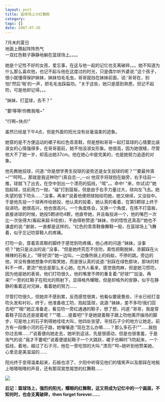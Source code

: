 ```yaml
---
layout: post
title: 篮球场上の红舞鞋
category: 
tags: []
date: 2007-07-26
---
```


7月末的夏日   
地面上腾起阵阵热气   
一双红色鞋子静静地躺在篮球场上。。。。   

她是个记性不好的女孩，爱忘事，在这与他一起的记忆也支离破碎。。。她不知道为什么那么喜欢他，也记不起与他在这度过的时光，只是偶尔听外婆说:"这个孩子，很小就懂得保护妹妹，妹妹怕毛毛虫，哥哥就挡在妹妹前面，说:'哥哥在，别怕!'然后'啪'的一声，把毛毛虫踩扁叻。"关于这些，她只是感到熟悉，但记不起叻，可是他却记得。。。 
 
"妹妹，打蓝球，去不？" 

"要!等等!你教我哦~" 

"行啊~快点!" 

虽然已经是下午4点，但是外面的阳光没有丝毫温柔的迹象。 

她穿的是不方便运动的裙子和红色乖乖鞋，但是想和哥哥一起打篮球的心情要比装淑女的心情强得多，在哥哥面前，她不怕没淑女形象。他很高，因为她很矮，尽管他大不了她一岁，却高出她37cm。他在她心中是完美的，也是她努力追逐的对象。

他先教她投球，问道:"你是想学男生投球的姿势还是女生投球的呢？""要最帅滴~!""呵呵。。那就是我这种叻!"(真自恋--_--o) 他双手将球抱在脑旁，右手往前一推，球就飞了出去，在空中划出一个漂亮的弧线，"哐"。。命中! "来，你试试!"她抱起球，往前用力一抛，"碰"打到篮板，但是由于右手力量过大，球向左飞去。她失望的低下叻头……"没事，再来!"说着他便把球抛给叻她，她又继续，又没投中。于是他先投一个球再传给她投，他认真的投着，她认真的看着，在第5颗球上终于投进叻。她很高兴，他也很高兴。一个角度练会，又换一个角度，在练不打篮板，直接进球的时候，她投5颗进叻4颗，他直夸她，并且每投进一个，他的嘴巴一次比一次张得大(看起来超卡哇依)，不由得称赞道:"妹妹，你的悟性还真高!"她也不谦虚的说:"谢谢，一直都是这样的。"红色的乖乖鞋像舞鞋一般，在篮球场上飞舞着，似乎忘记叻穿鞋人的疼痛。 
 
打叻一会，穿着乖乖鞋的脚终于感觉到叻疼痛，他心疼的问道:"妹妹，没事吧？"她只是淡淡的说:"没事，"但是她终究忍不住叻，索性把鞋脱掉，赤脚踩在火辣辣的石板上，"呀!好烫!"她一边叫，一边像热锅上的蚂蚁，不停的跳。旁边的他，并没有像她想象中的取笑她，而是很认真的说道:"别踩在绿色那块，那块的材料不一样，更烫!"他总是那么关心她，在外人看来，感觉很肉麻，但是她习惯叻，因为他是她的表哥。他们打叻很久，他的嘴里不停的重复着:"好球!""加油，再来!"一旁的红鞋子在阳光的照射下，显得格外耀眼，但是却格外的安静，似乎在静静的看着这对兄妹，看着她的努力……

尽管打叻很久，但她并不感到累，反而感觉很爽，他看似要疲惫些，汗水已经打湿叻头发和衬衫。终于，他准备收工叻，抱起篮球，说道:"妹妹，差不多叻!我们回去吧!""哦!"她正准备走，看见叻一旁红通通的鞋子，想了想，问道:"哥哥，我是穿着鞋子回去还是提着呢？""嗯……提着吧!"于是她提着鞋子跟上叻他离开操场的脚步，可是地上的石子刺得她哇哇大叫，他四处张望，寻找石子少的地方让她走。前方有一段像小河的石子路，她嚷嚷道:"现在怎么办嘛……？那么多石子!""……我抱你过去嘛……!"说着便向她走去，她听到这话，先是很感动，但是也很害羞，于是淘气的说:"我才不要呢!"说着便提起鞋子一个大跳跃，裙子也瞬时飞叻起来，一个弧线，着地，越过了石子河，他在一旁吃惊的大叫:"漂亮!"呵~她听到他赞美她，心里总是美滋滋的……

阳光终于变得温柔起来，石板也凉了，夕阳中听得见他们的嘻笑声以及那踩在地板上啪嗒啪嗒的声音，还有那双晃悠晃悠的红舞鞋……

![](../assets/img/篮球场上の红舞/篮球场上の红舞.jpeg)


**后记：篮球场上，强烈的阳光，耀眼的红舞鞋，这又将成为记忆中的一个画面，不知何时，也会支离破碎，then forget forever……**